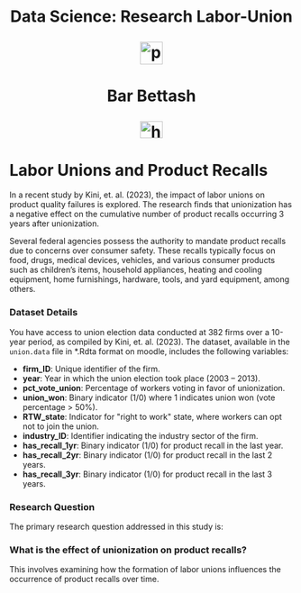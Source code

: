
<h1 align="center">Data Science: Research Labor-Union<p align="center">
</a> <a href="https://www.r-project.org/" target="_blank" rel="noreferrer"> <img src="https://upload.wikimedia.org/wikipedia/commons/thumb/1/1b/R_logo.svg/724px-R_logo.svg.png" alt="python" width="40" height="40"/> </a>
</h1>

<h1 align="center">Bar Bettash<p align="center">
<a href="https://www.linkedin.com/in/barbettash/" target="blank"><img align="center" src="https://raw.githubusercontent.com/rahuldkjain/github-profile-readme-generator/master/src/images/icons/Social/linked-in-alt.svg" alt="https://www.linkedin.com/in/barbettash/" height="30" width="40" /></a>
</h1>

# Labor Unions and Product Recalls

In a recent study by Kini, et. al. (2023), the impact of labor unions on product quality failures is explored. The research finds that unionization has a negative effect on the cumulative number of product recalls occurring 3 years after unionization. 

Several federal agencies possess the authority to mandate product recalls due to concerns over consumer safety. These recalls typically focus on food, drugs, medical devices, vehicles, and various consumer products such as children’s items, household appliances, heating and cooling equipment, home furnishings, hardware, tools, and yard equipment, among others.

### Dataset Details
You have access to union election data conducted at 382 firms over a 10-year period, as compiled by Kini, et. al. (2023). The dataset, available in the `union.data` file in *.Rdta format on moodle, includes the following variables:
- **firm_ID**: Unique identifier of the firm.
- **year**: Year in which the union election took place (2003 – 2013).
- **pct_vote_union**: Percentage of workers voting in favor of unionization.
- **union_won**: Binary indicator (1/0) where 1 indicates union won (vote percentage > 50%).
- **RTW_state**: Indicator for "right to work" state, where workers can opt not to join the union.
- **industry_ID**: Identifier indicating the industry sector of the firm.
- **has_recall_1yr**: Binary indicator (1/0) for product recall in the last year.
- **has_recall_2yr**: Binary indicator (1/0) for product recall in the last 2 years.
- **has_recall_3yr**: Binary indicator (1/0) for product recall in the last 3 years.

### Research Question
The primary research question addressed in this study is: 
### What is the effect of unionization on product recalls? 
This involves examining how the formation of labor unions influences the occurrence of product recalls over time.

